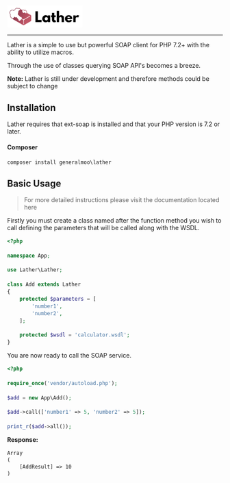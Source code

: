 <img src="img/lather.svg" width="35%">

---

Lather is a simple to use but powerful SOAP client for PHP 7.2+ with the ability to utilize macros.

Through the use of classes querying SOAP API's becomes a breeze.

**Note:** Lather is still under development and therefore methods could be subject to change

## Installation

Lather requires that ext-soap is installed and that your PHP version is 7.2 or later.

#### Composer
```
composer install generalmoo\lather
```

## Basic Usage

>For more detailed instructions please visit the documentation located here

Firstly you must create a class named after the function method you wish to call defining the parameters that will be called along with the WSDL.

```php
<?php

namespace App;

use Lather\Lather;

class Add extends Lather
{
    protected $parameters = [
        'number1',
        'number2',
    ];

    protected $wsdl = 'calculator.wsdl';
}
```

You are now ready to call the SOAP service.

```php
<?php

require_once('vendor/autoload.php');

$add = new App\Add();

$add->call(['number1' => 5, 'number2' => 5]);

print_r($add->all());
```

**Response:**
```
Array
(
    [AddResult] => 10
)
```
